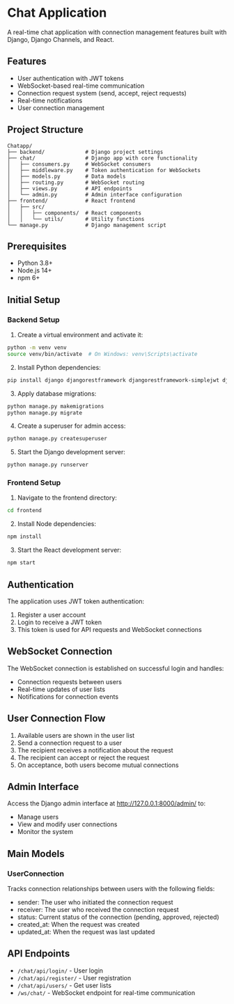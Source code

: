 # Chat Application

A real-time chat application with connection management features built with Django, Django Channels, and React.

## Features

- User authentication with JWT tokens
- WebSocket-based real-time communication
- Connection request system (send, accept, reject requests)
- Real-time notifications
- User connection management

## Project Structure

```
Chatapp/
├── backend/             # Django project settings
├── chat/                # Django app with core functionality
│   ├── consumers.py     # WebSocket consumers
│   ├── middleware.py    # Token authentication for WebSockets
│   ├── models.py        # Data models
│   ├── routing.py       # WebSocket routing
│   ├── views.py         # API endpoints
│   └── admin.py         # Admin interface configuration
├── frontend/            # React frontend
│   ├── src/
│   │   ├── components/  # React components
│   │   └── utils/       # Utility functions
└── manage.py            # Django management script
```

## Prerequisites

- Python 3.8+
- Node.js 14+
- npm 6+

## Initial Setup

### Backend Setup

1. Create a virtual environment and activate it:
```bash
python -m venv venv
source venv/bin/activate  # On Windows: venv\Scripts\activate
```

2. Install Python dependencies:
```bash
pip install django djangorestframework djangorestframework-simplejwt django-cors-headers channels channels-redis
```

3. Apply database migrations:
```bash
python manage.py makemigrations
python manage.py migrate
```

4. Create a superuser for admin access:
```bash
python manage.py createsuperuser
```

5. Start the Django development server:
```bash
python manage.py runserver
```

### Frontend Setup

1. Navigate to the frontend directory:
```bash
cd frontend
```

2. Install Node dependencies:
```bash
npm install
```

3. Start the React development server:
```bash
npm start
```

## Authentication

The application uses JWT token authentication:

1. Register a user account
2. Login to receive a JWT token
3. This token is used for API requests and WebSocket connections

## WebSocket Connection

The WebSocket connection is established on successful login and handles:
- Connection requests between users
- Real-time updates of user lists
- Notifications for connection events

## User Connection Flow

1. Available users are shown in the user list
2. Send a connection request to a user
3. The recipient receives a notification about the request
4. The recipient can accept or reject the request
5. On acceptance, both users become mutual connections

## Admin Interface

Access the Django admin interface at http://127.0.0.1:8000/admin/ to:
- Manage users
- View and modify user connections
- Monitor the system

## Main Models

### UserConnection

Tracks connection relationships between users with the following fields:
- sender: The user who initiated the connection request
- receiver: The user who received the connection request
- status: Current status of the connection (pending, approved, rejected)
- created_at: When the request was created
- updated_at: When the request was last updated

## API Endpoints

- `/chat/api/login/` - User login
- `/chat/api/register/` - User registration
- `/chat/api/users/` - Get user lists
- `/ws/chat/` - WebSocket endpoint for real-time communication